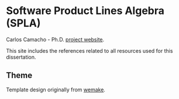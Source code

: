 # Software Product Lines Algebra (SPLA)

Carlos Camacho - Ph.D. [project website](http://ccamacho.github.io/phd).

This site includes the references
related to all resources used for this
dissertation.

## Theme

Template design originally from [wemake](http://github.com/wemake-services/jekyll-theme-hackcss).

